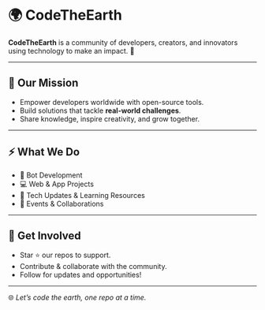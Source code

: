 # 🌍 CodeTheEarth  

**CodeTheEarth** is a community of developers, creators, and innovators using technology to make an impact. 🚀  

---

## 🌱 Our Mission
- Empower developers worldwide with open-source tools.  
- Build solutions that tackle **real-world challenges**.  
- Share knowledge, inspire creativity, and grow together.  

---

## ⚡ What We Do
- 🤖 Bot Development  
- 💻 Web & App Projects  
- 📢 Tech Updates & Learning Resources  
- 🎉 Events & Collaborations  

---

## 📌 Get Involved
- Star ⭐ our repos to support.  
- Contribute & collaborate with the community.  
- Follow for updates and opportunities!  

---

🌐 *Let’s code the earth, one repo at a time.*
